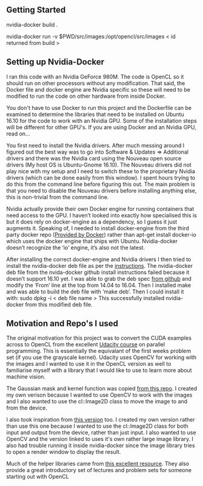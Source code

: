 ## Getting Started

nvidia-docker build .

nvidia-docker run -v $PWD/src/images:/opt/opencl/src/images < id returned from build >

## Setting up Nvidia-Docker

I ran this code with an Nvidia GeForce 980M. The code is OpenCL so it should run on other processors without any modification. That said, the Docker file and docker engine are Nvidia specific so these will need to be modified to run the code on other hardware from inside Docker.

You don't have to use Docker to run this project and the Dockerfile can be examined to determine the libraries that need to be installed on Ubuntu 16.10 for the code to work with an Nvidia GPU. Some of the installation steps will be different for other GPU's. If you are using Docker and an Nvidia GPU, read on...

You first need to install the Nvidia drivers. After much messing around I figured out the best way was to go into Software & Updates => Additional drivers and there was the Nvidia card using the Nouveau open source drivers (My host OS is Ubuntu-Gnome 16.10). The Nouveau drivers did not play nice with my setup and I need to switch these to the proprietary Nvidia drivers (which can be done easily from this window). I spent hours trying to do this from the command line before figuring this out. The main problem is that you need to disable the Nouveau drivers before installing anything else, this is non-trivial from the command line.

Nvidia actually provide their own Docker engine for running containers that need access to the GPU. I haven’t looked into exactly how specialised this is but it does rely on docker-engine as a dependency, so I guess it just augments it. Speaking of, I needed to install docker-engine from the third party docker repo ([Provided by Docker](https://docs.docker.com/engine/installation/linux/ubuntu/)) rather than apt-get install docker-io which uses the docker engine that ships with Ubuntu. Nvidia-docker doesn’t recognize the ‘io’ engine, it’s also not the latest.

After installing the correct docker-engine and Nvidia drivers I then tried to install the nvidia-docker deb file as per the [instructions](https://github.com/NVIDIA/nvidia-docker). The nvidia-docker deb file from the nvida-docker github install instructions failed because it doesn’t support 16.10 yet. I was able to grab the deb spec [from github](https://github.com/NVIDIA/nvidia-docker/blob/master/Dockerfile.deb) and modify the ‘From’ line at the top from 14.04 to 16.04. Then I installed make and was able to build the deb file with ‘make deb’. Then I could install it with: sudo dpkg -i < deb file name >
This successfully installed nvidia-docker from this modified deb file.

## Motivation and Repo's I used

The original motivation for this project was to convert the CUDA examples across to OpenCL from the excellent [Udacity course](www.udacity.com/course/intro-to-parallel-programming--cs344) on parallel programming. This is essentially the equivalant of the first weeks problem set (if you use the grayscale kernel). Udacity uses OpenCV for working with the images and I wanted to use it in the OpenCL version as well to familiarise myself with a library that I would like to use to learn more about machine vision.

The Gaussian mask and kernel function was copied [from this repo](https://github.com/mnmnc/gaussian_blur_opencl). I created my own verison because I wanted to use OpenCV to work with the images and I also wanted to use the cl::Image2D class to move the image to and from the device.

I also took inspiration from [this version](https://github.com/smistad/OpenCL-Gaussian-Blur) too. I created my own version rather than use this one because I wanted to use the cl::Image2D class for both input and output from the device, rather than just input. I also wanted to use OpenCV and the version linked to uses it's own rather large image library. I also had trouble running it inside nvidia-docker since the image library tries to open a render window to display the result.

Much of the helper libraries came from [this excellent resource](https://github.com/HandsOnOpenCL/Exercises-Solutions). They also provide a great introductory set of lectures and problem sets for someone starting out with OpenCL

